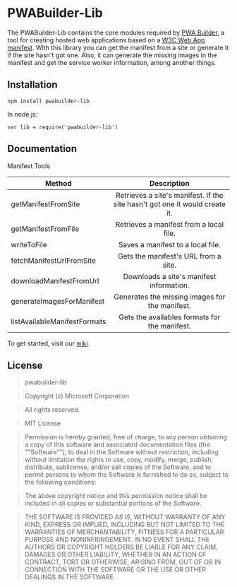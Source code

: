 # PWABuilder-Lib

The PWABuilder-Lib contains the core modules required by [PWA Builder](https://github.com/pwa-builder/PWABuilder-CLI), a tool for creating hosted web applications based on a [W3C Web App manifest](http://www.w3.org/TR/appmanifest/).
With this library you can get the manifest from a site or generate it if the site hasn't got one. Also, it can generate the missing images in the manifest and get the service worker information, among another things.

## Installation

```
npm install pwabuilder-lib
```
In node.js:

```
var lib = require('pwabuilder-lib')
```

## Documentation

Manifest Tools

| Method                       | Description                                                                 | 
| ---------------------------- |:-------------:                                                              |
| getManifestFromSite          | Retrieves a site's manifest. If the site hasn't got one it would create it. |
| getManifestFromFile          | Retrieves a manifest from a local file.                                     | 
| writeToFile                  | Saves a manifest to a local file.                                           | 
| fetchManifestUrlFromSite     | Gets the manifest's URL from a site.                                        |
| downloadManifestFromUrl      | Downloads a site's manifest information.                                    |
| generateImagesForManifest    | Generates the missing images for the manifest.                              |
| listAvailableManifestFormats | Gets the availables formats for the manifest.                               |


To get started, visit our [wiki](https://github.com/manifoldjs/ManifoldJS/wiki).

## License

> pwabuilder-lib

> Copyright (c) Microsoft Corporation

> All rights reserved.

> MIT License

> Permission is hereby granted, free of charge, to any person obtaining a copy of this software and associated documentation files (the ""Software""), to deal in the Software without restriction, including without limitation the rights to use, copy, modify, merge, publish, distribute, sublicense, and/or sell copies of the Software, and to permit persons to whom the Software is furnished to do so, subject to the following conditions:

> The above copyright notice and this permission notice shall be included in all copies or substantial portions of the Software.

> THE SOFTWARE IS PROVIDED *AS IS*, WITHOUT WARRANTY OF ANY KIND, EXPRESS OR IMPLIED, INCLUDING BUT NOT LIMITED TO THE WARRANTIES OF MERCHANTABILITY, FITNESS FOR A PARTICULAR PURPOSE AND NONINFRINGEMENT. IN NO EVENT SHALL THE AUTHORS OR COPYRIGHT HOLDERS BE LIABLE FOR ANY CLAIM, DAMAGES OR OTHER LIABILITY, WHETHER IN AN ACTION OF CONTRACT, TORT OR OTHERWISE, ARISING FROM, OUT OF OR IN CONNECTION WITH THE SOFTWARE OR THE USE OR OTHER DEALINGS IN THE SOFTWARE.